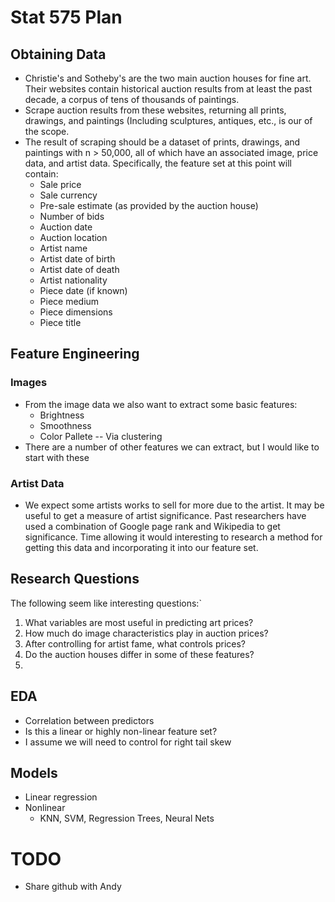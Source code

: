 # Stat 575 Plan

## Obtaining Data
* Christie's and Sotheby's are the two main auction houses for fine art. Their websites contain historical auction results from at least the past decade, a corpus of tens of thousands of paintings.
* Scrape auction results from these websites, returning all prints, drawings, and paintings (Including sculptures, antiques, etc., is our of the scope.
* The result of scraping should be a dataset of prints, drawings, and paintings with n > 50,000, all of which have an associated image, price data, and artist data. Specifically, the feature set at this point will contain:
  + Sale price
  + Sale currency
  + Pre-sale estimate (as provided by the auction house)
  + Number of bids
  + Auction date
  + Auction location
  + Artist name
  + Artist date of birth
  + Artist date of death
  + Artist nationality
  + Piece date (if known)
  + Piece medium
  + Piece dimensions
  + Piece title

## Feature Engineering
### Images
* From the image data we also want to extract some basic features:
  + Brightness
  + Smoothness
  + Color Pallete -- Via clustering
* There are a number of other features we can extract, but I would like to start with these

### Artist Data
* We expect some artists works to sell for more due to the artist. It may be useful to get a measure of artist significance. Past researchers have used a combination of Google page rank and Wikipedia to get significance. Time allowing it would interesting to research a method for getting this data and incorporating it into our feature set.


## Research Questions
The following seem like interesting questions:`
  1. What variables are most useful in predicting art prices?
  2. How much do image characteristics play in auction prices?
  3. After controlling for artist fame, what controls prices?
  4. Do the auction houses differ in some of these features?
  5. 

## EDA
* Correlation between predictors
* Is this a linear or highly non-linear feature set?
* I assume we will need to control for right tail skew

## Models
* Linear regression
* Nonlinear
  + KNN, SVM, Regression Trees, Neural Nets

# TODO
* Share github with Andy
